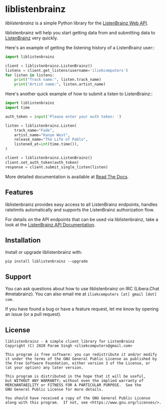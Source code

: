 # liblistenbrainz

*liblistenbrainz* is a simple Python library for the
[ListenBrainz Web API](https://listenbrainz.readthedocs.io/en/production/dev/api/).

liblistenbrainz will help you start getting data from and submitting data to
[ListenBrainz](https://listenbrainz.org>) very quickly.

Here's an example of getting the listening history of a ListenBrainz user::

``` python
import liblistenbrainz

client = liblistenbrainz.ListenBrainz()
listens = client.get_listens(username='iliekcomputers')
for listen in listens:
    print("Track name:", listen.track_name)
    print("Artist name:", listen.artist_name)
```

Here's another quick example of how to submit a listen to ListenBrainz::

``` python
import liblistenbrainz
import time

auth_token = input('Please enter your auth token: ')

listen = liblistenbrainz.Listen(
    track_name="Fade",
    artist_name="Kanye West",
    release_name="The Life of Pablo",
    listened_at=int(time.time()),
)

client = liblistenbrainz.ListenBrainz()
client.set_auth_token(auth_token)
response = client.submit_single_listen(listen)
```

More detailed documentation is available
at [Read The Docs](https://liblistenbrainz.readthedocs.io/en/latest/).

## Features

liblistenbrainz provides easy access to all ListenBrainz endpoints, handles
ratelimits automatically and supports the ListenBrainz authorization flow.

For details on the API endpoints that can be used via liblistenbrainz, take
a look at the [ListenBrainz API Documentation](https://listenbrainz.readthedocs.io/en/production/dev/api/).

## Installation

Install or upgrade liblistenbrainz with:

    pip install liblistenbrainz --upgrade

## Support

You can ask questions about how to use liblistenbrainz on IRC (Libera.Chat #metabrainz).
You can also email me at `iliekcomputers [at] gmail [dot] com`.

If you have found a bug or have a feature request, let me know by opening an issue (or a pull request).

## License

```
liblistenbrainz - A simple client library for ListenBrainz
Copyright (C) 2020 Param Singh <iliekcomputers@gmail.com>

This program is free software: you can redistribute it and/or modify
it under the terms of the GNU General Public License as published by
the Free Software Foundation, either version 3 of the License, or
(at your option) any later version.

This program is distributed in the hope that it will be useful,
but WITHOUT ANY WARRANTY; without even the implied warranty of
MERCHANTABILITY or FITNESS FOR A PARTICULAR PURPOSE.  See the
GNU General Public License for more details.

You should have received a copy of the GNU General Public License
along with this program.  If not, see <https://www.gnu.org/licenses/>.
```
